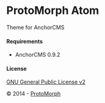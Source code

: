 ProtoMorph Atom
======================

Theme for AnchorCMS

#### Requirements

- AnchorCMS 0.9.2

#### License

[GNU General Public License v2](http://opensource.org/licenses/GPL-2.0)

© 2014 - [ProtoMorph](http://protomorph.tk/)
